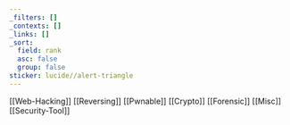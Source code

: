 ```yaml
---
_filters: []
_contexts: []
_links: []
_sort:
  field: rank
  asc: false
  group: false
sticker: lucide//alert-triangle
---
```

[[Web-Hacking]]
[[Reversing]]
[[Pwnable]]
[[Crypto]]
[[Forensic]]
[[Misc]]
[[Security-Tool]]
